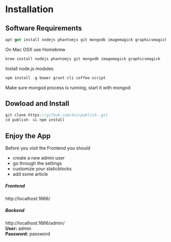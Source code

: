 # Installation

## Software Requirements

```js
apt-get install nodejs phantomjs git mongodb imagemagick graphicsmagick zip
```
On Mac OSX use Homebrew
```js
brew install nodejs phantomjs git mongodb imagemagick graphicsmagick
```
Install node.js modules
```js
npm install -g bower grunt-cli coffee-script
```
Make sure mongod process is running, start it with mongod

## Dowload and Install
```js
git clone https://github.com/dni/publish-.git
cd publish- && npm install
```


## Enjoy the App

Before you visit the Frontend you should

* create a new admin user
* go through the settings
* customize your staticblocks
* add some article

##### Frontend

http://localhost:1666/

##### Backend

http://localhost:1666/admin/ <br>
**User:** admin <br>
**Password:** password